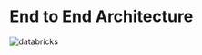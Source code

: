 # End to End Architecture
![databricks](https://github.com/user-attachments/assets/3e00251e-6497-49d2-b385-81eba3f4df4d)
